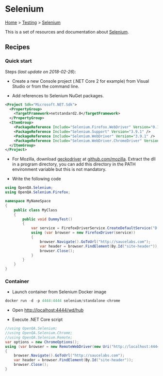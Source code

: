 # Selenium

[Home](../readme.md) > [Testing](./testing.md) > [Selenium](./selenium.md)

This is a set of resources and documentation about [Selenium](https://www.seleniumhq.org/).

## Recipes

### Quick start

Steps (_last update on 2018-02-26_):

- Create a new Console project (.NET Core 2 for example) from Visual Studio or from the command line.

- Add references to Selenium NuGet packages.

```xml
<Project Sdk="Microsoft.NET.Sdk">
  <PropertyGroup>
    <TargetFramework>netstandard2.0</TargetFramework>
  </PropertyGroup>
  <ItemGroup>
    <PackageReference Include="Selenium.Firefox.WebDriver" Version="0.19.1" />
    <PackageReference Include="Selenium.Support" Version="3.9.1" />
    <PackageReference Include="Selenium.WebDriver" Version="3.9.1" />
    <PackageReference Include="Selenium.WebDriver.ChromeDriver" Version="2.35.0" />
  </ItemGroup>
</Project>
```

- For Mozilla, download [geckodriver](https://github.com/mozilla/geckodriver) at [github.com/mozilla](https://github.com/mozilla/geckodriver/releases). Extract the dll in a program directory, you can add this directory in the PATH environment variable but this is not mandatory.

- Write the following code

```csharp
using OpenQA.Selenium;
using OpenQA.Selenium.Firefox;

namespace MyNameSpace
{
    public class MyClass
    {
        public void DummyTest()
        {
            var service = FirefoxDriverService.CreateDefaultService("D:\\Programs\\geckodriver-v0.19.1-win64");
            using (var browser = new FirefoxDriver(service))
            {
                browser.Navigate().GoToUrl("http://saucelabs.com");
                var header = browser.FindElement(By.Id("site-header"));
                browser.Close();
            }
        }
    }
}
```

### Container

- Launch container from Selenium Docker image

```csharp
docker run -d -p 4444:4444 selenium/standalone-chrome
```

- Open [http://localhost:4444/wd/hub](http://localhost:4444/wd/hub)

- Execute .NET Core script

```csharp
//using OpenQA.Selenium;
//using OpenQA.Selenium.Chrome;
//using OpenQA.Selenium.Remote;
var options = new ChromeOptions();
using (var browser = new RemoteWebDriver(new Uri("http://localhost:4444/wd/hub"), options.ToCapabilities()))
{
    browser.Navigate().GoToUrl("http://saucelabs.com");
    var header = browser.FindElement(By.Id("site-header"));
    browser.Close();
}
```
